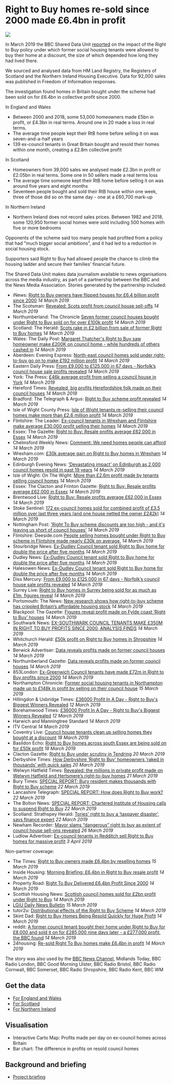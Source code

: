 # Right to Buy homes re-sold since 2000 made £6.4bn in profit

![](https://ichef.bbci.co.uk/news/624/cpsprodpb/D833/production/_90574355_mediaitem90574354.jpg)

In March 2019 the BBC Shared Data Unit [reported](https://www.bbc.co.uk/news/uk-47443183) on the impact of the Right to Buy policy under which former social housing tenants were allowed to buy their home at a discount, the size of which depended how long they had lived there.

We sourced and analysed data from HM Land Registry, the Registers of Scotland and the Northern Ireland Housing Executive.  Data for 92,000 sales was published in Freedom of Information responses.

The investigation found homes in Britain bought under the scheme had been sold on for £6.4bn in collective profit since 2000.

In England and Wales
* Between 2000 and 2018, some 53,000 homeowners made £5bn in profit, or £4.3bn in real terms.  Around one in 20 made a loss in real terms.
* The average time people kept their RtB home before selling it on was seven-and-a-half years
* 139 ex-council tenants in Great Britain bought and resold their homes within one month, creating a £2.8m collective profit 

In Scotland
* Homeowners from 39,000 sales we analysed made £2.3bn in profit or £2.05bn in real terms.  Some one in 50 sellers made a real terms loss
* The average time someone kept their RtB home before selling it on was around five years and eight months
* Seventeen people bought and sold their RtB house within one week, three of those did so on the same day - one at a £60,700 mark-up 

In Northern Ireland
* Northern Ireland does not record sales prices.  Between 1982 and 2018, some 120,950 former social homes were sold including 500 homes with five or more bedrooms

Opponents of the scheme said too many people had profited from a policy that had "much bigger social ambitions", and it had led to a reduction in social housing stock.

Supporters said Right to Buy had allowed people the chance to climb the housing ladder and secure their families' financial future. 

The Shared Data Unit makes data journalism available to news organisations across the media industry, as part of a partnership between the BBC and the News Media Association. Stories generated by the partnership included:

* iNews: [Right to Buy owners have flipped houses for £6.4 billion profit since 2000](https://inews.co.uk/news/right-to-buy-flipped-houses-six-billion-2000/) *14 March 2019*
* The Scotsman: [Revealed: Scots profit from council house sell-offs](https://www.scotsman.com/news/politics/revealed-scots-profit-from-council-house-sell-offs-1-4889145) *14 March 2019*
* Northumberland: The Chronicle [Seven former council houses bought under Right to Buy sold on for over £100k profit](https://www.chroniclelive.co.uk/news/north-east-news/seven-former-council-houses-bought-15966528) *14 March 2019*
* Scotland: The Herald: [Scots rake in £2 billion from sale of former Right to Buy homes](https://www.heraldscotland.com/news/17498896.scots-rake-in-2-billion-from-sale-of-former-right-to-buy-homes/) *14 March 2019*
* Wales: The Daily Post: [Margaret Thatcher's Right to Buy saw homeowner make £200K on council home - while hundreds of others cashed in](https://www.dailypost.co.uk/business/business-news/margaret-thatchers-right-buy-saw-15942995) *14 March 2019*
* Aberdeen: Evening Express: [North-east council homes sold under right-to-buy go on to make £192 million profit](https://www.eveningexpress.co.uk/fp/news/local/north-east-council-homes-sold-under-right-to-buy-go-on-to-make-192-million-profit/) *14 March 2019*
* Eastern Daily Press: [From £9,000 to £125,000 in 67 days - Norfolk’s council house sale profits revealed](https://www.edp24.co.uk/business/norfolk-suffolk-right-to-buy-council-house-sale-profits-1-5937154) *14 March 2019*
* York: The Press: [£46k average profit from selling a council house in York](https://www.yorkpress.co.uk/news/17498114.46k-average-profit-from-selling-a-council-house-in-york/) *14 March 2019*
* Hereford Times: [Revealed, big profits Herefordshire folk made on their council houses](https://www.herefordtimes.com/news/17498931.revealed-the-big-profits-herefordshire-people-made-on-their-council-houses/) *14 March 2019*
* Bradford: The Telegraph & Argus: [Right to Buy scheme profit revealed](https://www.thetelegraphandargus.co.uk/news/17498021.right-to-buy-scheme-profit-revealed/) *14 March 2019*
* Isle of Wight County Press: [Isle of Wight tenants re-selling their council homes make more than £2.6 million profit](https://www.countypress.co.uk/news/17500662.isle-of-wight-tenants-re-selling-their-council-homes-make-more-than-26-million-profit/?ref=twtrec) *14 March 2019*
* Flintshire: The Leader: [Ex-council tenants in Wrexham and Flintshire make average £30,000 profit selling their homes](https://www.leaderlive.co.uk/news/17500629.ex-council-tenants-in-wrexham-and-flintshire-make-average-30000-profit-selling-their-homes/) *14 March 2019*
* Essex: The Gazette: [Right to Buy: Resale profits average £62,000 in Essex](https://www.gazette-news.co.uk/news/17498344.right-to-buy-resale-profits-average-62000-in-essex/) *14 March 2019*
* Chelmsford Weekly News: [Comment: We need homes people can afford](https://www.gazette-news.co.uk/news/17501219.comment-we-need-homes-people-can-afford/) *14 March 2019*
* Wrexham.com: [£30k average gain on Right to Buy homes in Wrexham](http://www.wrexham.com/news/30k-average-gain-on-right-to-buy-homes-in-wrexham-165251.html) *14 March 2019*
* Edinburgh Evening News: [‘Devastating impact’ on Edinburgh as 2,000 council homes resold in past 19 years](https://www.edinburghnews.scotsman.com/news/politics/devastating-impact-on-edinburgh-as-2-000-council-homes-resold-in-past-19-years-1-4889074https://www.edinburghnews.scotsman.com/news/politics/devastating-impact-on-edinburgh-as-2-000-council-homes-resold-in-past-19-years-1-4889074) *14 March 2019*
* Isle of Wight: On The Wight: [More than £2.6m profit made by tenants selling council homes](https://onthewight.com/more-than-2-6m-profit-made-by-tenants-selling-council-homes/) *14 March 2019*
* Essex: The Clacton and Frinton Gazette: [Right to Buy: Resale profits average £62,000 in Essex](https://www.clactonandfrintongazette.co.uk/news/17498344.right-to-buy-resale-profits-average-62000-in-essex/) *14 March 2019*
* Brentwood Live: [Right to Buy: Resale profits average £62,000 in Essex](https://www.brentwoodlive.co.uk/news/17498344.right-to-buy-resale-profits-average-62000-in-essex/) *14 March 2019*
* Stoke Sentinel: [172 ex-council homes sold for combined profit of £3.5 million over last three years (and one house netted the owner £242k)](https://www.stokesentinel.co.uk/news/stoke-on-trent-news/172-ex-council-homes-sold-2640640) *14 March 2019*
* Nottingham Post: ['Right To Buy scheme discounts are too high - and it's leaving us short of council houses'](https://www.nottinghampost.com/news/nottingham-news/right-buy-scheme-discounts-high-2631452) *14 March 2019*
* Flintshire: Deeside.com [People selling homes bought under Right to Buy scheme in Flintshire made nearly £30k on average.](http://www.deeside.com/people-selling-homes-bought-under-right-to-buy-scheme-in-flintshire-made-nearly-30k-on-average/) *14 March 2019*
* Stourbridge News: [Ex-Dudley Council tenant sold Right to Buy home for double the price after five months](https://www.stourbridgenews.co.uk/news/17501834.ex-dudley-council-tenant-sold-right-to-buy-home-for-double-the-price-after-five-months/) *14 March 2019*
* Dudley News: [Ex-Dudley Council tenant sold Right to Buy home for double the price after five months](https://www.dudleynews.co.uk/news/17501834.ex-dudley-council-tenant-sold-right-to-buy-home-for-double-the-price-after-five-months/) *14 March 2019* 
* Halesowen News: [Ex-Dudley Council tenant sold Right to Buy home for double the price after five months](https://www.halesowennews.co.uk/news/17501834.ex-dudley-council-tenant-sold-right-to-buy-home-for-double-the-price-after-five-months/) *14 March 2019*
* Diss Mercury: [From £9,000 to £125,000 in 67 days - Norfolk’s council house sale profits revealed](https://www.dissmercury.co.uk/news/norfolk-suffolk-right-to-buy-council-house-sale-profits-1-5937154) *14 March 2019*
* Surrey Live: [Right to Buy homes in Surrey being sold for as much as £1m, figures reveal](https://www.getsurrey.co.uk/news/surrey-news/right-buy-homes-surrey-being-15957725) *14 March 2019*
* Portsmouth: The News: [New research shows how right-to-buy scheme has crippled Britain’s affordable housing stock](https://www.portsmouth.co.uk/news/politics/new-research-shows-how-right-to-buy-scheme-has-crippled-britain-s-affordable-housing-stock-1-8848786) *14 March 2019*
* Blackpool: The Gazette: [Figures reveal profit made on Fylde coast ‘Right to Buy’ houses](https://www.blackpoolgazette.co.uk/news/figures-reveal-profit-made-on-fylde-coast-right-to-buy-houses-1-9649920) *14 March 2019*
* Southwark News: [EX-SOUTHWARK COUNCIL TENANTS MAKE £350M IN RIGHT TO BUY PROFITS SINCE 2000, ANALYSIS FINDS](https://www.southwarknews.co.uk/news/right-to-buy-southwark-profit-council-homes/) *14 March 2019*
* Whitchurch Herald: [£50k profit on Right to Buy homes in Shropshire](https://www.whitchurchherald.co.uk/news/17501737.50k-profit-on-right-to-buy-homes-in-shropshire/) *14 March 2019*
* Berwick Advertiser: [Data reveals profits made on former council houses](https://www.berwick-advertiser.co.uk/news/data-reveals-profits-made-on-former-council-houses-1-4888817) *14 March 2019*
* Northumberland Gazette: [Data reveals profits made on former council houses](https://www.northumberlandgazette.co.uk/news/data-reveals-profits-made-on-former-council-houses-1-9648430) *14 March 2019*
* 853London: [Ex-Greenwich Council tenants have made £72m in Right to Buy profits since 2000](https://853london.com/2019/03/14/ex-greenwich-council-tenants-have-made-72m-in-right-to-buy-profits-since-2000/) *14 March 2019*
* Northampton Chronicle: [Former social housing tenants in Northampton made up to £148k in profit by selling on their council house](https://www.northamptonchron.co.uk/news/former-social-housing-tenants-in-northampton-made-up-to-148k-in-profit-by-selling-on-their-council-house-1-8851000) *15 March 2019*
* Hillingdon & Uxbridge Times: [£36000 Profit In A Day - Right to Buy's Biggest Winners Revealed](https://www.hillingdontimes.co.uk/news/17492809.36000-profit-in-a-day-right-to-buys-biggest-winners-revealed/) *12 March 2019*
* Borehamwood Times: [£36000 Profit In A Day - Right to Buy's Biggest Winners Revealed](https://www.borehamwoodtimes.co.uk/news/17492812.36000-profit-in-a-day-right-to-buys-biggest-winners-revealed/) *12 March 2019*
* Harwich and Manningtree Standard *14 March 2019*
* ITV Central *14 March 2019*
* Coventry Live: [Council house tenants clean up selling homes they bought at a discount](https://www.coventrytelegraph.net/news/coventry-news/council-house-tenants-clean-up-15991325) *18 March 2019*
* Basildon Echo: [Right to Buy homes across south Essex are being sold on for £50k profit](https://www.echo-news.co.uk/news/17509016.right-to-buy-homes-across-south-essex-are-being-sold-on-for-50k-profit/) *18 March 2019*
* Clacton Gazette: [Right to Buy under scrutiny in Tendring](https://www.clactonandfrintongazette.co.uk/news/17501753.right-to-buy-under-scrutiny-in-tendring/) *20 March 2019*
* Derbyshire Times: [How Derbyshire ‘Right to Buy’ homeowners ‘raked in thousands’ with quick sales](https://www.derbyshiretimes.co.uk/news/politics/how-derbyshire-right-to-buy-homeowners-raked-in-thousands-with-quick-sales-1-9662735) *20 March 2019* 
* Welwyn Hatfield Times: [Revealed: the millions in private profit made on Welwyn Hatfield and Hertsmere’s right-to-buy homes](https://www.whtimes.co.uk/news/right-to-buy-profits-in-welwyn-hatfield-and-hertsmere-1-5950385) *21 March 2019*
* Bury Times: [SPECIAL REPORT: Bury resident makes thousands with Right to Buy scheme](https://www.burytimes.co.uk/news/17518913.special-report-bury-resident-makes-thousands-with-right-to-buy-scheme/) *22 March 2019*
* Lancashire Telegraph: [SPECIAL REPORT: How does Right to Buy work?](https://www.thisislancashire.co.uk/news/17518918.special-report-how-does-right-to-buy-work/) *22 March 2019*
* The Bolton News: [SPECIAL REPORT: Chartered Institute of Housing calls to suspend Right to Buy](https://www.thisislancashire.co.uk/news/17518939.special-report-chartered-institute-of-housing-calls-to-suspend-right-to-buy/) *22 March 2019*
* Scotland: Strathspey Herald: [Tories’ right to buy a ‘taxpayer disaster’, says finance expert](https://www.strathspey-herald.co.uk/news/tories-right-to-buy-a-taxpayer-disaster-says-finance-expert-175962/) *22 March 2019*
* Newham Recorder: [Mayor slams “dangerous” right to buy as extent of council house sell-ons revealed](https://www.newhamrecorder.co.uk/news/newham-council-right-to-buy-resales-1-5956677) *26 March 2019*
* Ludlow Advertiser: [Ex-council tenants in Redditch sell Right to Buy homes for massive profit](https://www.ludlowadvertiser.co.uk/news/regional/17547391.ex-council-tenants-in-redditch-sell-right-to-buy-homes-for-massive-profit/) *3 April 2019*



Non-partner coverage:

* The Times: [Right to Buy owners made £6.4bn by reselling homes](https://www.thetimes.co.uk/edition/news/right-to-buy-owners-made-6-4bn-by-reselling-homes-l6xxr76mn) *15 March 2019*
* Inside Housing: [Morning Briefing: £6.4bn in Right to Buy resale profit](https://www.insidehousing.co.uk/news/morning-briefing-64bn-in-right-to-buy-resale-profit-60624) *14 March 2019*
* Property Road: [Right To Buy Delivered £6.4bn Profit Since 2000](https://www.propertyroad.co.uk/right-to-buy-delivered-profit/) *14 March 2019*
* Scottish Housing News: [Scottish council homes sold for £2bn profit under Right to Buy](https://www.scottishhousingnews.com/article/scottish-council-homes-sold-for-2bn-profit-under-right-to-buy) *14 March 2019*
* [LGiU Daily News Bulletin](https://twitter.com/LGiU_Daily_News/status/1106455060798672896) *15 March 2019* 
* tutor2u: [Distributional effects of the Right to Buy Scheme](https://www.tutor2u.net/economics/blog/distributional-effects-of-the-right-to-buy-scheme) *14 March 2019*
* Skint Dad: [Right to Buy Homes Being Resold Quickly for Huge Profit](https://skintdad.co.uk/right-to-buy-sold-profit/) *14 March 2019*
* reddit: [A former council tenant bought their home under Right to Buy for £8,000 and sold it on for £285,000 nine days later - a £277,000 profit, the BBC found](https://www.reddit.com/r/ukpolitics/comments/b0xbee/a_former_council_tenant_bought_their_home_under/) *14 March 2019*
* 24housing: [Re-sold Right To Buy homes make £6.4bn in profit](https://www.24housing.co.uk/news/re-sold-right-to-buy-homes-make-6-4bn-in-profit-since-2000/) *14 March 2019*


The story was also used by the [BBC News Channel](https://drive.google.com/open?id=1J8hc0dvnaRbSNphk3I0SHtiWO0E-uwrQ), Midlands Today, BBC Radio London, BBC Good Morning Ulster, BBC Radio Bristol, BBC Radio Cornwall, BBC Somerset, BBC Radio Shropshire, BBC Radio Kent, BBC WM 

## Get the data

* [For England and Wales](https://docs.google.com/spreadsheets/d/1Zn9NeCMIOwl6HuqdhwfxWCj_OkZ4RP2AlRCfgN2ZJS8/edit?usp=sharing)
* [For Scotland](https://docs.google.com/spreadsheets/d/11twlEuKTyiG65gJ5lXPqMgLH-i2tUw2La4lw_Zp_WAQ/edit?usp=sharing)
* [For Northern Ireland](https://docs.google.com/spreadsheets/d/13Sao1zwb2G_MH7GUxAD3A4yVUnFTMdm4I_adiYnNrkc/edit?usp=sharing)

## Visualisation

* Interactive Carto Map: Profits made per day on ex-council homes across Britain
* Bar chart: The difference in profits on resold council homes

## Background and briefing

* [Project briefing](https://docs.google.com/document/d/18_VqDynYqC_gwfNpVUAyKz0UGvXeSFKdcoAfozaf-ko/edit?usp=sharing)
